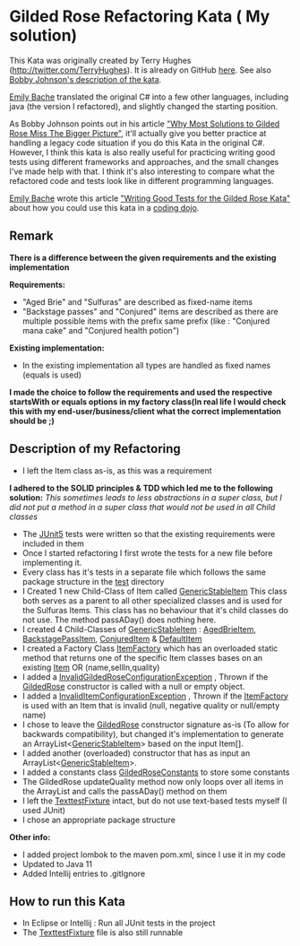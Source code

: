 # Gilded Rose Refactoring Kata ( My solution)

This Kata was originally created by Terry Hughes (http://twitter.com/TerryHughes). It is already on GitHub [here](https://github.com/NotMyself/GildedRose). See also [Bobby Johnson's description of the kata](http://iamnotmyself.com/2011/02/13/refactor-this-the-gilded-rose-kata/).

[Emily Bache](https://github.com/emilybache) translated the original C# into a few other languages, including java (the version I refactored), and slightly changed the starting position.

As Bobby Johnson points out in his article ["Why Most Solutions to Gilded Rose Miss The Bigger Picture"](http://iamnotmyself.com/2012/12/07/why-most-solutions-to-gilded-rose-miss-the-bigger-picture), it'll actually give you
better practice at handling a legacy code situation if you do this Kata in the original C#. However, I think this kata
is also really useful for practicing writing good tests using different frameworks and approaches, and the small changes I've made help with that. I think it's also interesting to compare what the refactored code and tests look like in different programming languages.

[Emily Bache](https://github.com/emilybache) wrote this article ["Writing Good Tests for the Gilded Rose Kata"](http://coding-is-like-cooking.info/2013/03/writing-good-tests-for-the-gilded-rose-kata/) about how you could use this kata in a [coding dojo](https://leanpub.com/codingdojohandbook).

## Remark
<b>There is a difference between the given requirements and the existing implementation</b>

<b>Requirements:</b>

 - "Aged Brie" and "Sulfuras" are described as fixed-name items
 - "Backstage passes" and "Conjured" items are described as there are multiple possible items with the prefix same prefix (like : "Conjured mana cake" and "Conjured health potion")
 
<b>Existing implementation:</b>
- In the existing implementation all types are handled as fixed  names (equals is used)

<b>I made the choice to follow the requirements and used the respective startsWith or equals options in my factory class(In real life I would check this with my end-user/business/client what the correct implementation should be ;)</b>
## Description of my Refactoring

- I left the Item class as-is, as this was a requirement

<b>I adhered to the SOLID principles & TDD which led me to the following solution:</b>
*This sometimes leads to less abstractions in a super class, but I did not put a method in a super class that would not be used in all Child classes*

- The [JUnit5](https://junit.org/junit5/) tests were written so that the existing requirements were included in them
- Once I started refactoring I first wrote the tests for a new file before implementing it.
- Every class has it's tests in a separate file which follows the same package structure in the [test](./src/test) directory
- I Created 1 new Child-Class of Item called [GenericStableItem](./src/main/java/com/gildedrose/model/GenericStableItem.java) This class both serves as a parent to all other specialized classes and is used for the Sulfuras Items. This class has no behaviour that it's child classes do not use. The method passADay() does nothing here.
- I created 4 Child-Classes of [GenericStableItem](./src/main/java/com/gildedrose/model/GenericStableItem.java) : [AgedBrieItem](./src/main/java/com/gildedrose/model/AgedBrieItem.java), [BackstagePassItem](./src/main/java/com/gildedrose/model/BackstagePassItem.java), [ConjuredItem](./src/main/java/com/gildedrose/model/ConjuredItem.java) & [DefaultItem](./src/main/java/com/gildedrose/model/DefaultItem.java) 
- I created a Factory Class [ItemFactory](./src/main/java/com/gildedrose/model/factory/ItemFactory.java) which has an overloaded static method that returns one of the specific Item classes bases on an existing [Item](./src/main/java/com/gildedrose/model/Item.java) OR (name,sellIn,quality)
- I added a [InvalidGildedRoseConfigurationException](./src/main/java/com/gildedrose/exceptions/InvalidGildedRoseConfigurationException.java)  , Thrown if the [GildedRose](./src/main/java/com/gildedrose/GildedRose.java) constructor is called with a null or empty object.
- I added a [InvalidItemConfigurationException](./src/main/java/com/gildedrose/exceptions/InvalidItemConfigurationException.java)  , Thrown if the [ItemFactory](./src/main/java/com/gildedrose/model/factory/ItemFactory.java) is used with an Item that is invalid (null, negative quality or null/empty name)
- I chose to leave the [GildedRose](./src/main/java/com/gildedrose/GildedRose.java) constructor signature as-is (To allow for backwards compatibility), but changed it's implementation to generate an ArrayList<[GenericStableItem](./src/main/java/com/gildedrose/model/GenericStableItem.java)> based on the input Item[].
- I added another (overloaded) constructor that has as input an ArrayList<[GenericStableItem](./src/main/java/com/gildedrose/model/GenericStableItem.java)>.
- I added a constants class [GildedRoseConstants](./src/main/java/com/gildedrose/constants/GildedRoseConstants.java) to store some constants
- The GildedRose updateQuality method now only loops over all items in the ArrayList<GenericStableItem> and calls the passADay() method on them
- I left the [TexttestFixture](./src/test/java/com/gildedrose/TexttestFixture.java) intact, but do not use text-based tests myself (I used JUnit)
- I chose an appropriate package structure

<b>Other info:</b> 

- I added project lombok to the maven pom.xml, since I use it in my code
- Updated to Java 11
- Added Intellij entries to .gitIgnore 
## How to run this Kata

- In Eclipse or Intellij : Run all JUnit tests in the project
- The [TexttestFixture](./src/test/java/com/gildedrose/TexttestFixture.java) file is also still runnable